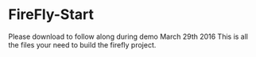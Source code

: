 # FireFly-Start
Please download to follow along during demo March 29th 2016
This is all the files your need to build the firefly project.
